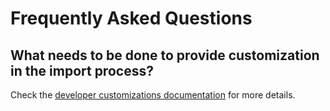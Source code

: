 # Frequently Asked Questions

## What needs to be done to provide customization in the import process?

Check the [developer customizations documentation](../dev/customizations.md) for more details.
